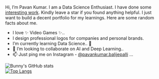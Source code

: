Hi, I’m Pavan Kumar. I am a Data Science Enthusiast. I have done some [interesting work](https://github.com/bunnyistaken?tab=repositories). Kindly leave a star if you found anything helpful. I just want to build a decent portfolio for my learnings. Here are some random facts about me.
- I love ✨ Video Games ✨..
- I design professional logos for companies and personal brands.
- I’m currently learning Data Science.. 🌱
- 💞️ I’m looking to collaborate on AI and Deep Learning..
- 📫 Just ping me on Instagram - [@pavankumar.balijepalli](https://www.instagram.com/pavankumar.balijepalli) ...

![Bunny's GitHub stats](https://github-readme-stats.vercel.app/api?username=bunnyistaken&show_icons=true)
<br/>
[![Top Langs](https://github-readme-stats.vercel.app/api/top-langs/?username=bunnyistaken&hide=scss,html)](https://github.com/anuraghazra/github-readme-stats)

<!---
bunnyistaken/bunnyistaken is a ✨ special ✨ repository because its `README.md` (this file) appears on your GitHub profile.
You can click the Preview link to take a look at your changes.
--->
